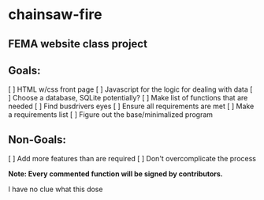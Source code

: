 # chainsaw-fire
## FEMA website class project

## Goals:
[ ] HTML w/css front page
[ ] Javascript for the logic for dealing with data
[ ] Choose a database, SQLite potentially?
[ ] Make list of functions that are needed
[ ] Find busdrivers eyes
[ ] Ensure all requirements are met
[ ] Make a requirements list
[ ] Figure out the base/minimalized program

## Non-Goals:
[ ] Add more features than are required
[ ] Don't overcomplicate the process

**Note: Every commented function will be signed by contributors.**


I have no clue what this dose
